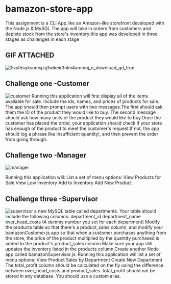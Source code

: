 # bamazon-store-app
This assignment is a CLI App,like an Amazon-like storefront developed with the Node.js & MySQL The app will take in orders from customers and deplete stock from the store's inventory.this app was developed in three stages as challenges in each stage
## GIF ATTACHED
![1ivst5sqksomsjzg1wikeir3nlm4ammoj_e_download_gd_true](https://user-images.githubusercontent.com/44099789/52587965-5b214080-2e09-11e9-809d-abf04428171c.gif)

## Challenge one -Customer
![customer](https://user-images.githubusercontent.com/44099789/52587828-f8c84000-2e08-11e9-82e4-4ad8008103cd.PNG)
Running this application will first display all of the items available for sale. Include the ids, names, and prices of products for sale.
The app should then prompt users with two messages.The first should ask them the ID of the product they would like to buy.
The second message should ask how many units of the product they would like to buy.Once the customer has placed the order, your application should check if your store has enough of the product to meet the customer's request.If not, the app should log a phrase like Insufficient quantity!, and then prevent the order from going through.
## Challenge two -Manager
![manager](https://user-images.githubusercontent.com/44099789/52587872-1ac1c280-2e09-11e9-9441-048f8e788092.PNG)

Running this application will:
List a set of menu options:
View Products for Sale
View Low Inventory
Add to Inventory
Add New Product
## Challenge three -Supervisor
![supervisor](https://user-images.githubusercontent.com/44099789/52587903-2e6d2900-2e09-11e9-8158-3cfbe0bae160.PNG)
a new MySQL table called departments. Your table should include the following columns:
department_id
department_name
over_head_costs (A dummy number you set for each department)
Modify the products table so that there's a product_sales column, and modify your bamazonCustomer.js app so that when a customer purchases anything from the store, the price of the product multiplied by the quantity purchased is added to the product's product_sales column.Make sure your app still updates the inventory listed in the products column.Create another Node app called bamazonSupervisor.js. Running this application will list a set of menu options:
View Product Sales by Department
Create New Department
The total_profit column should be calculated on the fly using the difference between over_head_costs and product_sales. total_profit should not be stored in any database. You should use a custom alias.

